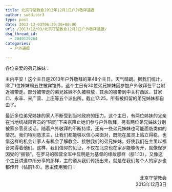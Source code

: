 ```yaml
---
title: 北京守望教会2013年12月1日户外敬拜通报
author: sweditor3
type: post
date: 2013-12-03T06:39:26+00:00
url: /2013/12/03/北京守望教会12月1日户外敬拜通报/
dsq_thread_id:
  - 2040129264
categories:
  - 户外通报

---
```

各位亲爱的弟兄姊妹：

主内平安！这个主日是2013年户外敬拜的第48个主日。天气晴朗。据我们统计，除了1位姊妹周五住被宾馆外，这个主日有30位弟兄姊妹因参加户外敬拜在平台附近被带走。部分被带走的弟兄姊妹不久被释放，其余的被带到中关村西区、甘家口、永丰、来广营、上庄等五个派出所。截止17:25，所有被扣留的弟兄姊妹都自由了。

最近多位弟兄姊妹的家人不断受到当地政府的压力。这个主日，有两位姊妹的父亲在当地统战部官员的“陪同”下来京阻止她们参与户外敬拜，另有两位弟兄姊妹分别被家乡官员谈话。随着户外敬拜的不断持续，还有一些弟兄姊妹也可能面临类似的情况。我们特别恳求主，让我们都能够以信心来面对，既能在属灵上站立得稳，也借这样的机会让家人有机会了解教会、接触我们的弟兄姊妹，好使我们在主里以福音来得着他们。这样，我们信仰的见证，不仅在北京也在家乡能够传开，就像保罗因受的“捆锁”，在罗马的御营全军中显明是为基督的缘故那样（腓1:13），又像这个主日讲道中所分享的那样，主的道从我们传扬出来，就是在我们每个人的家乡也都传开（帖前1:8）。愿主使用我们！

<p style="text-align: right;">
  北京守望教会<br /> 2013年12月3日
</p>
